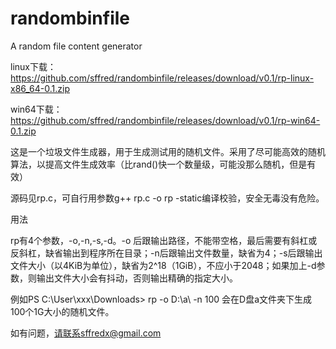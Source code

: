 # randombinfile
A random file content generator

linux下载：https://github.com/sffred/randombinfile/releases/download/v0.1/rp-linux-x86_64-0.1.zip

win64下载：https://github.com/sffred/randombinfile/releases/download/v0.1/rp-win64-0.1.zip

这是一个垃圾文件生成器，用于生成测试用的随机文件。采用了尽可能高效的随机算法，以提高文件生成效率（比rand()快一个数量级，可能没那么随机，但是有效）

源码见rp.c，可自行用参数g++ rp.c -o rp -static编译校验，安全无毒没有危险。

用法

rp有4个参数，-o,-n,-s,-d。-o 后跟输出路径，不能带空格，最后需要有斜杠或反斜杠，缺省输出到程序所在目录；-n后跟输出文件数量，缺省为4；-s后跟输出文件大小（以4KiB为单位），缺省为2^18（1GiB），不应小于2048；如果加上-d参数，则输出文件大小会有抖动，否则输出精确的指定大小。


例如PS C:\User\xxx\Downloads> rp -o D:\a\ -n 100 会在D盘a文件夹下生成100个1G大小的随机文件。


如有问题，请联系sffredx@gmail.com
